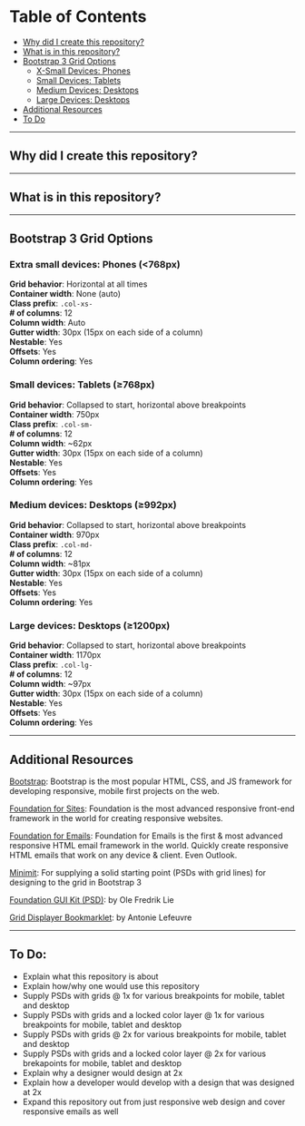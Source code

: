 Table of Contents
====================
* [Why did I create this repository?](#why-did-i-create-this-repository)
* [What is in this repository?](#what-is-in-this-repository)
* [Bootstrap 3 Grid Options](#bootstrap-3-grid-options)
	* [X-Small Devices: Phones](#extra-small-devices-phones-768px) 
	* [Small Devices: Tablets](#small-devices-tablets-768px)
	* [Medium Devices: Desktops](#medium-devices-desktops-992px)
	* [Large Devices: Desktops](#large-devices-desktops-1170px)
* [Additional Resources](#additional-resources)
* [To Do](#to-do)

----

## Why did I create this repository?

----

## What is in this repository?

----

## Bootstrap 3 Grid Options
### Extra small devices: Phones (<768px)
**Grid behavior**: Horizontal at all times  
**Container width**: None (auto)  
**Class prefix**: `.col-xs-`  
**# of columns**: 12  
**Column width**: Auto  
**Gutter width**: 30px (15px on each side of a column)  
**Nestable**: Yes  
**Offsets**: Yes  
**Column ordering**: Yes  

### Small devices: Tablets (&ge;768px)
**Grid behavior**: Collapsed to start, horizontal above breakpoints  
**Container width**: 750px  
**Class prefix**: `.col-sm-`  
**# of columns**: 12  
**Column width**: ~62px  
**Gutter width**: 30px (15px on each side of a column)  
**Nestable**: Yes  
**Offsets**: Yes  
**Column ordering**: Yes

### Medium devices: Desktops (&ge;992px)
**Grid behavior**: Collapsed to start, horizontal above breakpoints  
**Container width**: 970px  
**Class prefix**: `.col-md-`  
**# of columns**: 12  
**Column width**: ~81px  
**Gutter width**: 30px (15px on each side of a column)  
**Nestable**: Yes  
**Offsets**: Yes  
**Column ordering**: Yes

### Large devices: Desktops (&ge;1200px)
**Grid behavior**: Collapsed to start, horizontal above breakpoints  
**Container width**: 1170px  
**Class prefix**: `.col-lg-`  
**# of columns**: 12  
**Column width**: ~97px  
**Gutter width**: 30px (15px on each side of a column)  
**Nestable**: Yes  
**Offsets**: Yes  
**Column ordering**: Yes

----

## Additional Resources
[Bootstrap](http://getbootstrap.com/css/): Bootstrap is the most popular HTML, CSS, and JS framework for developing responsive, mobile first projects on the web.  

[Foundation for Sites](http://foundation.zurb.com/sites.html): Foundation is the most advanced responsive front-end framework in the world for creating responsive websites.  

[Foundation for Emails](http://foundation.zurb.com/emails.html): Foundation for Emails is the first & most advanced responsive HTML email framework in the world. Quickly create responsive HTML emails that work on any device & client. Even Outlook.  

[Minimit](http://www.minimit.com/articles/tips-resources/bootstrap-3-responsive-grid-psd-templates): For supplying a solid starting point (PSDs with grid lines) for designing to the grid in Bootstrap 3  

[Foundation GUI Kit (PSD)](http://foundationpress.olefredrik.com/ui-kits/foundation-ui-kit-for-photoshop): by Ole Fredrik Lie  

[Grid Displayer Bookmarklet](http://alefeuvre.github.io/foundation-grid-displayer/): by Antonie Lefeuvre

----

## To Do:  
- Explain what this repository is about  
- Explain how/why one would use this repository  
- Supply PSDs with grids @ 1x for various breakpoints for mobile, tablet and desktop
- Supply PSDs with grids and a locked color layer @ 1x for  various breakpoints for mobile, tablet and desktop  
- Supply PSDs with grids @ 2x for various breakpoints for mobile, tablet and desktop  
- Supply PSDs with grids and a locked color layer @ 2x for various brekapoints for mobile, tablet and desktop  
- Explain why a designer would design at 2x  
- Explain how a developer would develop with a design that was designed at 2x  
- Expand this repository out from just responsive web design and cover responsive emails as well